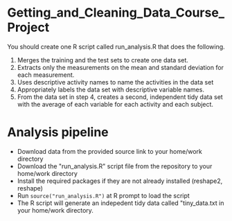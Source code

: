 # Getting_and_Cleaning_Data_Course_Project

You should create one R script called run_analysis.R that does the following.

1. Merges the training and the test sets to create one data set.
2. Extracts only the measurements on the mean and standard deviation for each measurement.
3. Uses descriptive activity names to name the activities in the data set
4. Appropriately labels the data set with descriptive variable names.
5. From the data set in step 4, creates a second, independent tidy data set with the average of each variable for each activity and each subject.

# Analysis pipeline

* Download data from the provided source link to your home/work directory 
* Download the "run_analysis.R" script file from the repository to your home/work directory
* Install the required packages if they are not already installed (reshape2, reshape)
* Run `source("run_analysis.R")` at R prompt to load the script 
* The R script will generate an indepedent tidy data called "tiny_data.txt in your home/work directory.
